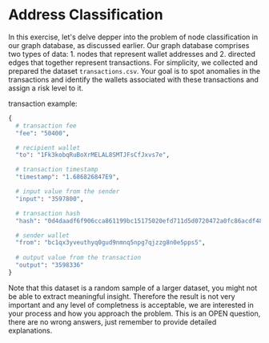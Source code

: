 # Address Classification

In this exercise, let's delve depper into the problem of node classification in our graph database, as discussed earlier. Our graph database comprises two types of data: 1. nodes that represent wallet addresses and 2. directed edges that together represent transactions. For simplicity, we collected and prepared the dataset `transactions.csv`. Your goal is to spot anomalies in the transactions and identify the wallets associated with these transactions and assign a risk level to it.

transaction example:
```python
{
  # transaction fee
  "fee": "50400",

  # recipient wallet
  "to": "1Fk3kobqRuBoXrMELAL8SMTJFsCfJxvs7e",

  # transaction timestamp
  "timestamp": "1.686826847E9",

  # input value from the sender
  "input": "3597800",

  # transaction hash
  "hash": "0d4daadf6f906cca861199bc15175020efd711d5d0720472a0fc86acdf48aba6",

  # sender wallet
  "from": "bc1qx3yveuthyq0gud9nmnq5npg7qjzzg8n0e5pps5",
  
  # output value from the transaction
  "output": "3598336"
}
```

Note that this dataset is a random sample of a larger dataset, you might not be able to extract meaningful insight. Therefore the result is not very important and any level of completness is acceptable, we are interested in your process and how you approach the problem. This is an OPEN question, there are no wrong answers, just remember to provide detailed explanations.